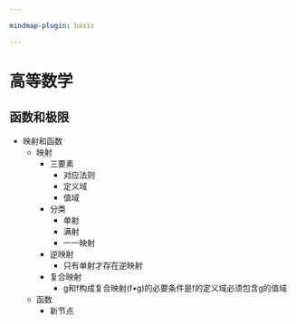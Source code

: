 ```yaml
---

mindmap-plugin: basic

---
```


# 高等数学

## 函数和极限
- 映射和函数
   - 映射
      - 三要素
         - 对应法则
         - 定义域
         - 值域
      - 分类
         - 单射
         - 满射
         - 一一映射
      - 逆映射
         - 只有单射才存在逆映射
      - 复合映射
         - g和f构成复合映射(f•g)的必要条件是f的定义域必须包含g的值域
   - 函数
      - 新节点